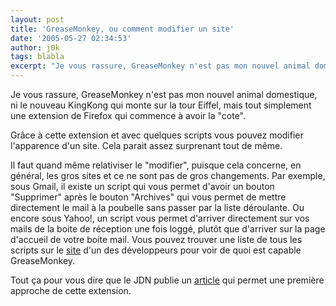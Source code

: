 ```yaml
---
layout: post
title: 'GreaseMonkey, ou comment modifier un site'
date: '2005-05-27 02:34:53'
author: j0k
tags: blabla
excerpt: "Je vous rassure, GreaseMonkey n'est pas mon nouvel animal domestique, ni le nouveau KingKong qui monte sur la tour Eiffel, mais tout simplement une extension de Firefox qui commence à avoir la \"cote\".     \nGrâce à cette extension et avec quelques scripts vous pouvez modifier l'apparence d'un site. Cela parait assez surprenant tout de même.  \n  \nIl      …"
---
```


Je vous rassure, GreaseMonkey n'est pas mon nouvel animal domestique, ni le nouveau KingKong qui monte sur la tour Eiffel, mais tout simplement une extension de Firefox qui commence à avoir la "cote".

Grâce à cette extension et avec quelques scripts vous pouvez modifier l'apparence d'un site. Cela parait assez surprenant tout de même.

Il faut quand même relativiser le "modifier", puisque cela concerne, en général, les gros sites et ce ne sont pas de gros changements.   Par exemple, sous Gmail, il existe un script qui vous permet d'avoir un bouton "Supprimer" après le bouton "Archives" qui vous permet de mettre directement le mail à la poubelle sans passer par la liste déroulante.   Ou encore sous Yahoo!, un script vous permet d'arriver directement sur vos mails de la boite de réception une fois loggé, plutôt que d'arriver sur la page d'accueil de votre boite mail.   Vous pouvez trouver une liste de tous les scripts sur le [site](http://dunck.us/collab/GreaseMonkeyUserScripts) d'un des développeurs pour voir de quoi est capable GreaseMonkey.

Tout ça pour vous dire que le JDN publie un [article](http://developpeur.journaldunet.com/tutoriel/out/050525-greasemonkey-presentation.shtml) qui permet une première approche de cette extension.

